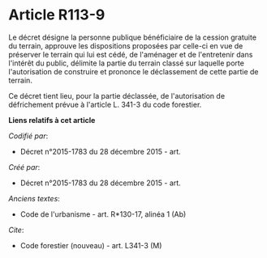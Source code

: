 # Article R113-9

Le décret désigne la personne publique bénéficiaire de la cession gratuite du terrain, approuve les dispositions proposées
par celle-ci en vue de préserver le terrain qui lui est cédé, de l'aménager et de l'entretenir dans l'intérêt du public,
délimite la partie du terrain classé sur laquelle porte l'autorisation de construire et prononce le déclassement de cette
partie de terrain.

Ce décret tient lieu, pour la partie déclassée, de l'autorisation de défrichement prévue à l'article L. 341-3 du code
forestier.

**Liens relatifs à cet article**

_Codifié par_:

  - Décret n°2015-1783 du 28 décembre 2015 - art.

_Créé par_:

  - Décret n°2015-1783 du 28 décembre 2015 - art.

_Anciens textes_:

  - Code de l'urbanisme - art. R*130-17, alinéa 1 (Ab)

_Cite_:

  - Code forestier (nouveau) - art. L341-3 (M)
